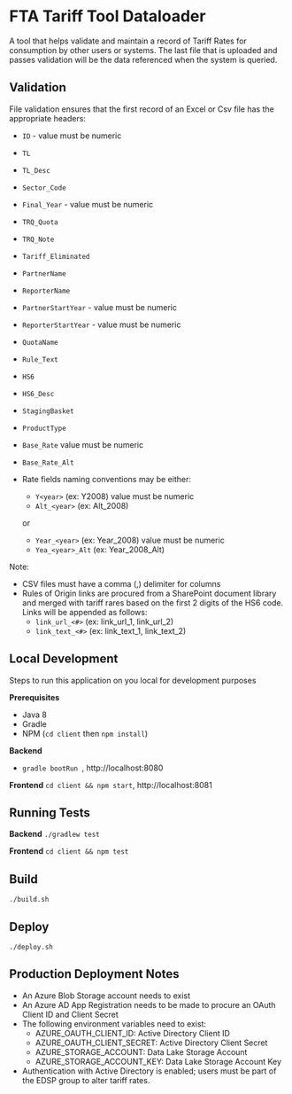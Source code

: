 # FTA Tariff Tool Dataloader
A tool that helps validate and maintain a record of Tariff Rates for consumption by other users or systems.
The last file that is uploaded and passes validation will be the data referenced when the system is queried.

## Validation
File validation ensures that the first record of an Excel or Csv file has the appropriate headers:

- ```ID``` - value must be numeric
- ```TL```
- ```TL_Desc```
- ```Sector_Code```
- ```Final_Year``` - value must be numeric
- ```TRQ_Quota```
- ```TRQ_Note```
- ```Tariff_Eliminated```
- ```PartnerName```
- ```ReporterName```
- ```PartnerStartYear``` - value must be numeric
- ```ReporterStartYear``` - value must be numeric
- ```QuotaName```
- ```Rule_Text```
- ```HS6```
- ```HS6_Desc```
- ```StagingBasket```
- ```ProductType```
- ```Base_Rate``` value must be numeric
- ```Base_Rate_Alt```
- Rate fields naming conventions may be either:
    - ```Y<year>``` (ex: Y2008) value must be numeric
    - ```Alt_<year>``` (ex: Alt_2008)
    
    or
    - ```Year_<year>``` (ex: Year_2008) value must be numeric
    - ```Yea_<year>_Alt``` (ex: Year_2008_Alt)

Note: 
 - CSV files must have a comma (,) delimiter for columns
 - Rules of Origin links are procured from a SharePoint document library and merged with tariff rares based on the first 2 digits of the HS6 code. Links will be appended as follows:
    - ```link_url_<#>``` (ex: link_url_1, link_url_2)
    - ```link_text_<#>``` (ex: link_text_1, link_text_2)
 
## Local Development
Steps to run this application on you local for development purposes

**Prerequisites** 
 - Java 8
 - Gradle
 - NPM (`cd client` then `npm install`)

**Backend** 
 - `gradle bootRun `, http://localhost:8080

**Frontend** `cd client && npm start`, http://localhost:8081

## Running Tests

**Backend** `./gradlew test`

**Frontend**  `cd client && npm test`

## Build
```./build.sh```

## Deploy
```./deploy.sh```

## Production Deployment Notes
 - An Azure Blob Storage account needs to exist
 - An Azure AD App Registration needs to be made to procure an OAuth Client ID and Client Secret
 - The following environment variables need to exist:
    - AZURE_OAUTH_CLIENT_ID: Active Directory Client ID
    - AZURE_OAUTH_CLIENT_SECRET: Active Directory Client Secret
    - AZURE_STORAGE_ACCOUNT: Data Lake Storage Account
    - AZURE_STORAGE_ACCOUNT_KEY: Data Lake Storage Account Key
 - Authentication with Active Directory is enabled; users must be part of the EDSP group to alter tariff rates. 
